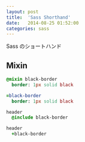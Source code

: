 ```yaml
---
layout: post
title:  'Sass Shorthand'
date:   2014-08-25 01:52:00
categories: sass
---
```


Sass のショートハンド

## Mixin

```sass
@mixin black-border
  border: 1px solid black

=black-border
  border: 1px solid black

header
  @include black-border

header
  +black-border
```
